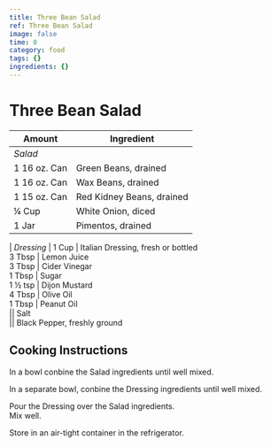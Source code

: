 ```yaml
---
title: Three Bean Salad
ref: Three Bean Salad
image: false
time: 0
category: food
tags: {}
ingredients: {}
---
```

# Three Bean Salad  
  
Amount | Ingredient  
|----|----|
*Salad*  |
1 16 oz. Can | Green Beans, drained  
1 16 oz. Can | Wax Beans, drained  
1 15 oz. Can | Red Kidney Beans, drained  
¼ Cup | White Onion, diced  
1 Jar | Pimentos, drained  
  |
*Dressing*  |
1 Cup | Italian Dressing, fresh or bottled  
3 Tbsp | Lemon Juice  
3 Tbsp | Cider Vinegar  
1 Tbsp | Sugar  
1 ½ tsp | Dijon Mustard  
4 Tbsp | Olive Oil  
1 Tbsp | Peanut Oil  
|| Salt  
|| Black Pepper, freshly ground  
  
## Cooking Instructions  
  
In a bowl conbine the Salad ingredients until well mixed.  
  
In a separate bowl, conbine the Dressing ingredients until well mixed.  
  
Pour the Dressing over the Salad ingredients.  
Mix well.  
  
Store in an air-tight container in the refrigerator.  
  
  
  
  
  